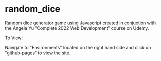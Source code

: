 # random_dice
Random dice generator game using Javascript created in conjuction with the Angela Yu "Complete 2022 Web Development" course on Udemy.

To View:

Navigate to "Environments" located on the right hand side and click on "github-pages" to view the site.
